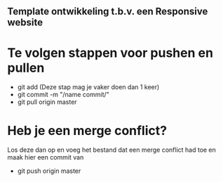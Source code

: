 ## Template ontwikkeling t.b.v. een Responsive website

# Te volgen stappen voor pushen en pullen
- git add <file> (Deze stap mag je vaker doen dan 1 keer)
- git commit -m "/name commit/"
- git pull origin master

# Heb je een merge conflict?
Los deze dan op en voeg het bestand dat een merge conflict had toe en maak hier een commit van
- git push origin master
